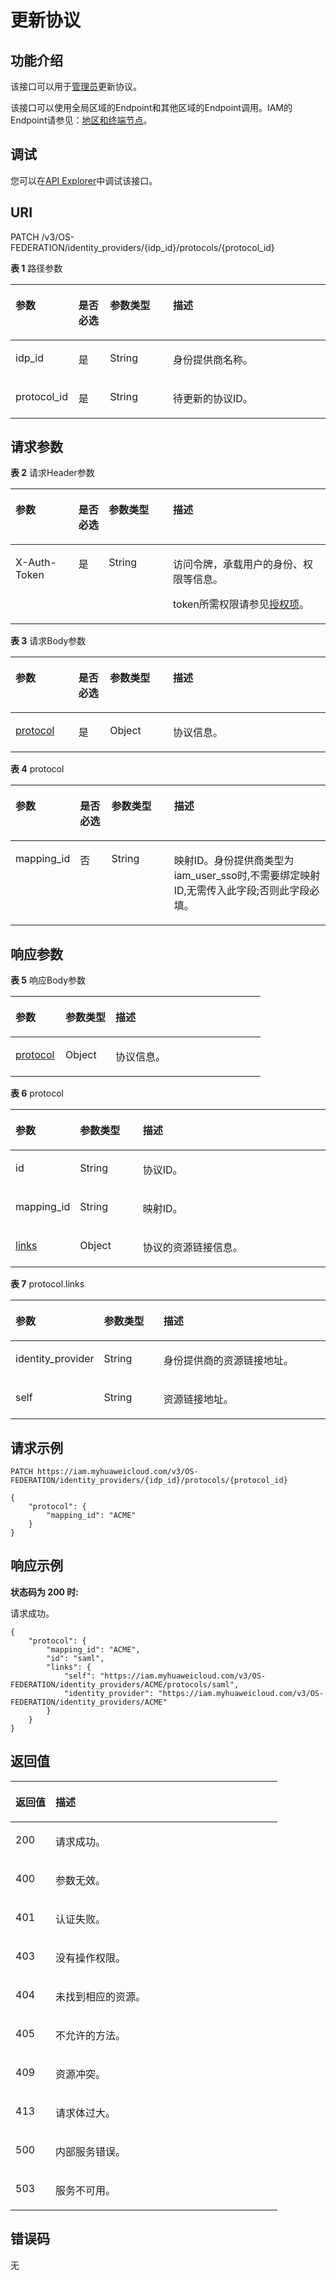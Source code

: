 # 更新协议<a name="iam_13_0405"></a>

## 功能介绍<a name="zh-cn_topic_0224276812_section203146561499"></a>

该接口可以用于<u>[管理员](https://support.huaweicloud.com/usermanual-iam/iam_01_0001.html)</u><u></u>更新协议。

该接口可以使用全局区域的Endpoint和其他区域的Endpoint调用。IAM的Endpoint请参见：[地区和终端节点](https://developer.huaweicloud.com/endpoint?IAM)。

## 调试<a name="section2418193241517"></a>

您可以在[API Explorer](https://apiexplorer.developer.huaweicloud.com/apiexplorer/doc?product=IAM&api=KeystoneUpdateProtocol)中调试该接口。

## URI<a name="zh-cn_topic_0224276812_section53168568498"></a>

PATCH /v3/OS-FEDERATION/identity\_providers/\{idp\_id\}/protocols/\{protocol\_id\}

**表 1**  路径参数

<a name="zh-cn_topic_0224276812_table17319195620493"></a>
<table><thead align="left"><tr id="zh-cn_topic_0224276812_row5318756194917"><th class="cellrowborder" valign="top" width="20%" id="mcps1.2.5.1.1"><p id="zh-cn_topic_0224276812_p43198568493"><a name="zh-cn_topic_0224276812_p43198568493"></a><a name="zh-cn_topic_0224276812_p43198568493"></a>参数</p>
</th>
<th class="cellrowborder" valign="top" width="10%" id="mcps1.2.5.1.2"><p id="zh-cn_topic_0224276812_p53208567495"><a name="zh-cn_topic_0224276812_p53208567495"></a><a name="zh-cn_topic_0224276812_p53208567495"></a>是否必选</p>
</th>
<th class="cellrowborder" valign="top" width="20%" id="mcps1.2.5.1.3"><p id="zh-cn_topic_0224276812_p19320115616493"><a name="zh-cn_topic_0224276812_p19320115616493"></a><a name="zh-cn_topic_0224276812_p19320115616493"></a>参数类型</p>
</th>
<th class="cellrowborder" valign="top" width="50%" id="mcps1.2.5.1.4"><p id="zh-cn_topic_0224276812_p7321256144913"><a name="zh-cn_topic_0224276812_p7321256144913"></a><a name="zh-cn_topic_0224276812_p7321256144913"></a>描述</p>
</th>
</tr>
</thead>
<tbody><tr id="zh-cn_topic_0224276812_row93181456114914"><td class="cellrowborder" valign="top" width="20%" headers="mcps1.2.5.1.1 "><p id="zh-cn_topic_0224276812_p1732215565499"><a name="zh-cn_topic_0224276812_p1732215565499"></a><a name="zh-cn_topic_0224276812_p1732215565499"></a>idp_id</p>
</td>
<td class="cellrowborder" valign="top" width="10%" headers="mcps1.2.5.1.2 "><p id="zh-cn_topic_0224276812_p18323135616496"><a name="zh-cn_topic_0224276812_p18323135616496"></a><a name="zh-cn_topic_0224276812_p18323135616496"></a>是</p>
</td>
<td class="cellrowborder" valign="top" width="20%" headers="mcps1.2.5.1.3 "><p id="zh-cn_topic_0224276812_p3323175654910"><a name="zh-cn_topic_0224276812_p3323175654910"></a><a name="zh-cn_topic_0224276812_p3323175654910"></a>String</p>
</td>
<td class="cellrowborder" valign="top" width="50%" headers="mcps1.2.5.1.4 "><p id="zh-cn_topic_0224276812_p19324956124917"><a name="zh-cn_topic_0224276812_p19324956124917"></a><a name="zh-cn_topic_0224276812_p19324956124917"></a>身份提供商名称。</p>
</td>
</tr>
<tr id="zh-cn_topic_0224276812_row103181956104914"><td class="cellrowborder" valign="top" width="20%" headers="mcps1.2.5.1.1 "><p id="zh-cn_topic_0224276812_p13251056154918"><a name="zh-cn_topic_0224276812_p13251056154918"></a><a name="zh-cn_topic_0224276812_p13251056154918"></a>protocol_id</p>
</td>
<td class="cellrowborder" valign="top" width="10%" headers="mcps1.2.5.1.2 "><p id="zh-cn_topic_0224276812_p13325856134912"><a name="zh-cn_topic_0224276812_p13325856134912"></a><a name="zh-cn_topic_0224276812_p13325856134912"></a>是</p>
</td>
<td class="cellrowborder" valign="top" width="20%" headers="mcps1.2.5.1.3 "><p id="zh-cn_topic_0224276812_p3326145664916"><a name="zh-cn_topic_0224276812_p3326145664916"></a><a name="zh-cn_topic_0224276812_p3326145664916"></a>String</p>
</td>
<td class="cellrowborder" valign="top" width="50%" headers="mcps1.2.5.1.4 "><p id="zh-cn_topic_0224276812_p6327195634915"><a name="zh-cn_topic_0224276812_p6327195634915"></a><a name="zh-cn_topic_0224276812_p6327195634915"></a>待更新的协议ID。</p>
</td>
</tr>
</tbody>
</table>

## 请求参数<a name="zh-cn_topic_0224276812_section93271656154917"></a>

**表 2**  请求Header参数

<a name="zh-cn_topic_0224276812_HeaderParameter"></a>
<table><thead align="left"><tr id="zh-cn_topic_0224276812_row1532835644911"><th class="cellrowborder" valign="top" width="20%" id="mcps1.2.5.1.1"><p id="zh-cn_topic_0224276812_p3330165634912"><a name="zh-cn_topic_0224276812_p3330165634912"></a><a name="zh-cn_topic_0224276812_p3330165634912"></a>参数</p>
</th>
<th class="cellrowborder" valign="top" width="9.59%" id="mcps1.2.5.1.2"><p id="zh-cn_topic_0224276812_p13330456124912"><a name="zh-cn_topic_0224276812_p13330456124912"></a><a name="zh-cn_topic_0224276812_p13330456124912"></a>是否必选</p>
</th>
<th class="cellrowborder" valign="top" width="20.41%" id="mcps1.2.5.1.3"><p id="zh-cn_topic_0224276812_p133311568498"><a name="zh-cn_topic_0224276812_p133311568498"></a><a name="zh-cn_topic_0224276812_p133311568498"></a>参数类型</p>
</th>
<th class="cellrowborder" valign="top" width="50%" id="mcps1.2.5.1.4"><p id="zh-cn_topic_0224276812_p13324561495"><a name="zh-cn_topic_0224276812_p13324561495"></a><a name="zh-cn_topic_0224276812_p13324561495"></a>描述</p>
</th>
</tr>
</thead>
<tbody><tr id="zh-cn_topic_0224276812_row132916562499"><td class="cellrowborder" valign="top" width="20%" headers="mcps1.2.5.1.1 "><p id="zh-cn_topic_0224276812_p13335105618490"><a name="zh-cn_topic_0224276812_p13335105618490"></a><a name="zh-cn_topic_0224276812_p13335105618490"></a>X-Auth-Token</p>
</td>
<td class="cellrowborder" valign="top" width="9.59%" headers="mcps1.2.5.1.2 "><p id="zh-cn_topic_0224276812_p17335145624917"><a name="zh-cn_topic_0224276812_p17335145624917"></a><a name="zh-cn_topic_0224276812_p17335145624917"></a>是</p>
</td>
<td class="cellrowborder" valign="top" width="20.41%" headers="mcps1.2.5.1.3 "><p id="zh-cn_topic_0224276812_p533620566496"><a name="zh-cn_topic_0224276812_p533620566496"></a><a name="zh-cn_topic_0224276812_p533620566496"></a>String</p>
</td>
<td class="cellrowborder" valign="top" width="50%" headers="mcps1.2.5.1.4 "><p id="p17168649697"><a name="p17168649697"></a><a name="p17168649697"></a>访问令牌，承载用户的身份、权限等信息。</p>
<p id="p181686491995"><a name="p181686491995"></a><a name="p181686491995"></a>token所需权限请参见<a href="授权项.md">授权项</a>。</p>
</td>
</tr>
</tbody>
</table>

**表 3**  请求Body参数

<a name="zh-cn_topic_0224276812_requestParameter"></a>
<table><thead align="left"><tr id="zh-cn_topic_0224276812_row163491752164917"><th class="cellrowborder" valign="top" width="20%" id="mcps1.2.5.1.1"><p id="zh-cn_topic_0224276812_p235010522496"><a name="zh-cn_topic_0224276812_p235010522496"></a><a name="zh-cn_topic_0224276812_p235010522496"></a>参数</p>
</th>
<th class="cellrowborder" valign="top" width="10%" id="mcps1.2.5.1.2"><p id="zh-cn_topic_0224276812_p43501452194918"><a name="zh-cn_topic_0224276812_p43501452194918"></a><a name="zh-cn_topic_0224276812_p43501452194918"></a>是否必选</p>
</th>
<th class="cellrowborder" valign="top" width="20%" id="mcps1.2.5.1.3"><p id="zh-cn_topic_0224276812_p73511152144919"><a name="zh-cn_topic_0224276812_p73511152144919"></a><a name="zh-cn_topic_0224276812_p73511152144919"></a>参数类型</p>
</th>
<th class="cellrowborder" valign="top" width="50%" id="mcps1.2.5.1.4"><p id="zh-cn_topic_0224276812_p335119521495"><a name="zh-cn_topic_0224276812_p335119521495"></a><a name="zh-cn_topic_0224276812_p335119521495"></a>描述</p>
</th>
</tr>
</thead>
<tbody><tr id="zh-cn_topic_0224276812_row193491552204918"><td class="cellrowborder" valign="top" width="20%" headers="mcps1.2.5.1.1 "><p id="zh-cn_topic_0224276812_p19351195214494"><a name="zh-cn_topic_0224276812_p19351195214494"></a><a name="zh-cn_topic_0224276812_p19351195214494"></a><a href="#zh-cn_topic_0224276812_request_Rq1343Protocol">protocol</a></p>
</td>
<td class="cellrowborder" valign="top" width="10%" headers="mcps1.2.5.1.2 "><p id="zh-cn_topic_0224276812_p103511520495"><a name="zh-cn_topic_0224276812_p103511520495"></a><a name="zh-cn_topic_0224276812_p103511520495"></a>是</p>
</td>
<td class="cellrowborder" valign="top" width="20%" headers="mcps1.2.5.1.3 "><p id="zh-cn_topic_0224276812_p1835175218493"><a name="zh-cn_topic_0224276812_p1835175218493"></a><a name="zh-cn_topic_0224276812_p1835175218493"></a>Object</p>
</td>
<td class="cellrowborder" valign="top" width="50%" headers="mcps1.2.5.1.4 "><p id="zh-cn_topic_0224276812_p123524524493"><a name="zh-cn_topic_0224276812_p123524524493"></a><a name="zh-cn_topic_0224276812_p123524524493"></a>协议信息。</p>
</td>
</tr>
</tbody>
</table>

**表 4**  protocol

<a name="zh-cn_topic_0224276812_request_Rq1343Protocol"></a>
<table><thead align="left"><tr id="zh-cn_topic_0224276812_row135285218498"><th class="cellrowborder" valign="top" width="20%" id="mcps1.2.5.1.1"><p id="zh-cn_topic_0224276812_p935335219499"><a name="zh-cn_topic_0224276812_p935335219499"></a><a name="zh-cn_topic_0224276812_p935335219499"></a>参数</p>
</th>
<th class="cellrowborder" valign="top" width="10%" id="mcps1.2.5.1.2"><p id="zh-cn_topic_0224276812_p635312525495"><a name="zh-cn_topic_0224276812_p635312525495"></a><a name="zh-cn_topic_0224276812_p635312525495"></a>是否必选</p>
</th>
<th class="cellrowborder" valign="top" width="20%" id="mcps1.2.5.1.3"><p id="zh-cn_topic_0224276812_p33535520491"><a name="zh-cn_topic_0224276812_p33535520491"></a><a name="zh-cn_topic_0224276812_p33535520491"></a>参数类型</p>
</th>
<th class="cellrowborder" valign="top" width="50%" id="mcps1.2.5.1.4"><p id="zh-cn_topic_0224276812_p1335416523496"><a name="zh-cn_topic_0224276812_p1335416523496"></a><a name="zh-cn_topic_0224276812_p1335416523496"></a>描述</p>
</th>
</tr>
</thead>
<tbody><tr id="zh-cn_topic_0224276812_row335245274911"><td class="cellrowborder" valign="top" width="20%" headers="mcps1.2.5.1.1 "><p id="zh-cn_topic_0224276812_p735410529498"><a name="zh-cn_topic_0224276812_p735410529498"></a><a name="zh-cn_topic_0224276812_p735410529498"></a>mapping_id</p>
</td>
<td class="cellrowborder" valign="top" width="10%" headers="mcps1.2.5.1.2 "><p id="zh-cn_topic_0224276812_p18354652124912"><a name="zh-cn_topic_0224276812_p18354652124912"></a><a name="zh-cn_topic_0224276812_p18354652124912"></a>否</p>
</td>
<td class="cellrowborder" valign="top" width="20%" headers="mcps1.2.5.1.3 "><p id="zh-cn_topic_0224276812_p1335485214496"><a name="zh-cn_topic_0224276812_p1335485214496"></a><a name="zh-cn_topic_0224276812_p1335485214496"></a>String</p>
</td>
<td class="cellrowborder" valign="top" width="50%" headers="mcps1.2.5.1.4 "><p id="zh-cn_topic_0224276812_p6354195213497"><a name="zh-cn_topic_0224276812_p6354195213497"></a><a name="zh-cn_topic_0224276812_p6354195213497"></a>映射ID。身份提供商类型为iam_user_sso时,不需要绑定映射ID,无需传入此字段;否则此字段必填。</p>
</td>
</tr>
</tbody>
</table>

## 响应参数<a name="zh-cn_topic_0224276812_section337614564492"></a>

**表 5**  响应Body参数

<a name="zh-cn_topic_0224276812_responseParameter"></a>
<table><thead align="left"><tr id="zh-cn_topic_0224276812_row16735194010494"><th class="cellrowborder" valign="top" width="20%" id="mcps1.2.4.1.1"><p id="zh-cn_topic_0224276812_p173534084911"><a name="zh-cn_topic_0224276812_p173534084911"></a><a name="zh-cn_topic_0224276812_p173534084911"></a>参数</p>
</th>
<th class="cellrowborder" valign="top" width="20%" id="mcps1.2.4.1.2"><p id="zh-cn_topic_0224276812_p673544012495"><a name="zh-cn_topic_0224276812_p673544012495"></a><a name="zh-cn_topic_0224276812_p673544012495"></a>参数类型</p>
</th>
<th class="cellrowborder" valign="top" width="60%" id="mcps1.2.4.1.3"><p id="zh-cn_topic_0224276812_p973684074910"><a name="zh-cn_topic_0224276812_p973684074910"></a><a name="zh-cn_topic_0224276812_p973684074910"></a>描述</p>
</th>
</tr>
</thead>
<tbody><tr id="zh-cn_topic_0224276812_row18735164019490"><td class="cellrowborder" valign="top" width="20%" headers="mcps1.2.4.1.1 "><p id="zh-cn_topic_0224276812_p97364409492"><a name="zh-cn_topic_0224276812_p97364409492"></a><a name="zh-cn_topic_0224276812_p97364409492"></a><a href="#zh-cn_topic_0224276812_response_Rs1341ProtocolsArritem">protocol</a></p>
</td>
<td class="cellrowborder" valign="top" width="20%" headers="mcps1.2.4.1.2 "><p id="zh-cn_topic_0224276812_p27367408499"><a name="zh-cn_topic_0224276812_p27367408499"></a><a name="zh-cn_topic_0224276812_p27367408499"></a>Object</p>
</td>
<td class="cellrowborder" valign="top" width="60%" headers="mcps1.2.4.1.3 "><p id="zh-cn_topic_0224276812_p1173610403492"><a name="zh-cn_topic_0224276812_p1173610403492"></a><a name="zh-cn_topic_0224276812_p1173610403492"></a>协议信息。</p>
</td>
</tr>
</tbody>
</table>

**表 6**  protocol

<a name="zh-cn_topic_0224276812_response_Rs1341ProtocolsArritem"></a>
<table><thead align="left"><tr id="zh-cn_topic_0224276812_row18133622174914"><th class="cellrowborder" valign="top" width="20%" id="mcps1.2.4.1.1"><p id="zh-cn_topic_0224276812_p1913411221497"><a name="zh-cn_topic_0224276812_p1913411221497"></a><a name="zh-cn_topic_0224276812_p1913411221497"></a>参数</p>
</th>
<th class="cellrowborder" valign="top" width="20%" id="mcps1.2.4.1.2"><p id="zh-cn_topic_0224276812_p1013422284913"><a name="zh-cn_topic_0224276812_p1013422284913"></a><a name="zh-cn_topic_0224276812_p1013422284913"></a>参数类型</p>
</th>
<th class="cellrowborder" valign="top" width="60%" id="mcps1.2.4.1.3"><p id="zh-cn_topic_0224276812_p9134722154914"><a name="zh-cn_topic_0224276812_p9134722154914"></a><a name="zh-cn_topic_0224276812_p9134722154914"></a>描述</p>
</th>
</tr>
</thead>
<tbody><tr id="zh-cn_topic_0224276812_row1133102214490"><td class="cellrowborder" valign="top" width="20%" headers="mcps1.2.4.1.1 "><p id="zh-cn_topic_0224276812_p1513413224497"><a name="zh-cn_topic_0224276812_p1513413224497"></a><a name="zh-cn_topic_0224276812_p1513413224497"></a>id</p>
</td>
<td class="cellrowborder" valign="top" width="20%" headers="mcps1.2.4.1.2 "><p id="zh-cn_topic_0224276812_p1613513220497"><a name="zh-cn_topic_0224276812_p1613513220497"></a><a name="zh-cn_topic_0224276812_p1613513220497"></a>String</p>
</td>
<td class="cellrowborder" valign="top" width="60%" headers="mcps1.2.4.1.3 "><p id="zh-cn_topic_0224276812_p213502215498"><a name="zh-cn_topic_0224276812_p213502215498"></a><a name="zh-cn_topic_0224276812_p213502215498"></a>协议ID。</p>
</td>
</tr>
<tr id="zh-cn_topic_0224276812_row21333224498"><td class="cellrowborder" valign="top" width="20%" headers="mcps1.2.4.1.1 "><p id="zh-cn_topic_0224276812_p813582210494"><a name="zh-cn_topic_0224276812_p813582210494"></a><a name="zh-cn_topic_0224276812_p813582210494"></a>mapping_id</p>
</td>
<td class="cellrowborder" valign="top" width="20%" headers="mcps1.2.4.1.2 "><p id="zh-cn_topic_0224276812_p151354225498"><a name="zh-cn_topic_0224276812_p151354225498"></a><a name="zh-cn_topic_0224276812_p151354225498"></a>String</p>
</td>
<td class="cellrowborder" valign="top" width="60%" headers="mcps1.2.4.1.3 "><p id="zh-cn_topic_0224276812_p2135122294911"><a name="zh-cn_topic_0224276812_p2135122294911"></a><a name="zh-cn_topic_0224276812_p2135122294911"></a>映射ID。</p>
</td>
</tr>
<tr id="zh-cn_topic_0224276812_row1613342210497"><td class="cellrowborder" valign="top" width="20%" headers="mcps1.2.4.1.1 "><p id="zh-cn_topic_0224276812_p12136192234918"><a name="zh-cn_topic_0224276812_p12136192234918"></a><a name="zh-cn_topic_0224276812_p12136192234918"></a><a href="#zh-cn_topic_0224276812_response_Rs1341ProtocolsArritemLinks">links</a></p>
</td>
<td class="cellrowborder" valign="top" width="20%" headers="mcps1.2.4.1.2 "><p id="zh-cn_topic_0224276812_p2013682220493"><a name="zh-cn_topic_0224276812_p2013682220493"></a><a name="zh-cn_topic_0224276812_p2013682220493"></a>Object</p>
</td>
<td class="cellrowborder" valign="top" width="60%" headers="mcps1.2.4.1.3 "><p id="zh-cn_topic_0224276812_p6136222114915"><a name="zh-cn_topic_0224276812_p6136222114915"></a><a name="zh-cn_topic_0224276812_p6136222114915"></a>协议的资源链接信息。</p>
</td>
</tr>
</tbody>
</table>

**表 7**  protocol.links

<a name="zh-cn_topic_0224276812_response_Rs1341ProtocolsArritemLinks"></a>
<table><thead align="left"><tr id="zh-cn_topic_0224276812_row913762217493"><th class="cellrowborder" valign="top" width="20%" id="mcps1.2.4.1.1"><p id="zh-cn_topic_0224276812_p8137172264914"><a name="zh-cn_topic_0224276812_p8137172264914"></a><a name="zh-cn_topic_0224276812_p8137172264914"></a>参数</p>
</th>
<th class="cellrowborder" valign="top" width="20%" id="mcps1.2.4.1.2"><p id="zh-cn_topic_0224276812_p19138162215499"><a name="zh-cn_topic_0224276812_p19138162215499"></a><a name="zh-cn_topic_0224276812_p19138162215499"></a>参数类型</p>
</th>
<th class="cellrowborder" valign="top" width="60%" id="mcps1.2.4.1.3"><p id="zh-cn_topic_0224276812_p10138822144920"><a name="zh-cn_topic_0224276812_p10138822144920"></a><a name="zh-cn_topic_0224276812_p10138822144920"></a>描述</p>
</th>
</tr>
</thead>
<tbody><tr id="zh-cn_topic_0224276812_row913710227497"><td class="cellrowborder" valign="top" width="20%" headers="mcps1.2.4.1.1 "><p id="zh-cn_topic_0224276812_p171387229495"><a name="zh-cn_topic_0224276812_p171387229495"></a><a name="zh-cn_topic_0224276812_p171387229495"></a>identity_provider</p>
</td>
<td class="cellrowborder" valign="top" width="20%" headers="mcps1.2.4.1.2 "><p id="zh-cn_topic_0224276812_p18138192212493"><a name="zh-cn_topic_0224276812_p18138192212493"></a><a name="zh-cn_topic_0224276812_p18138192212493"></a>String</p>
</td>
<td class="cellrowborder" valign="top" width="60%" headers="mcps1.2.4.1.3 "><p id="zh-cn_topic_0224276812_p713962294910"><a name="zh-cn_topic_0224276812_p713962294910"></a><a name="zh-cn_topic_0224276812_p713962294910"></a>身份提供商的资源链接地址。</p>
</td>
</tr>
<tr id="zh-cn_topic_0224276812_row51371422124915"><td class="cellrowborder" valign="top" width="20%" headers="mcps1.2.4.1.1 "><p id="zh-cn_topic_0224276812_p513962234917"><a name="zh-cn_topic_0224276812_p513962234917"></a><a name="zh-cn_topic_0224276812_p513962234917"></a>self</p>
</td>
<td class="cellrowborder" valign="top" width="20%" headers="mcps1.2.4.1.2 "><p id="zh-cn_topic_0224276812_p21391022114911"><a name="zh-cn_topic_0224276812_p21391022114911"></a><a name="zh-cn_topic_0224276812_p21391022114911"></a>String</p>
</td>
<td class="cellrowborder" valign="top" width="60%" headers="mcps1.2.4.1.3 "><p id="zh-cn_topic_0224276812_p914017227496"><a name="zh-cn_topic_0224276812_p914017227496"></a><a name="zh-cn_topic_0224276812_p914017227496"></a>资源链接地址。</p>
</td>
</tr>
</tbody>
</table>

## 请求示例<a name="zh-cn_topic_0224276812_section203871156164910"></a>

```
PATCH https://iam.myhuaweicloud.com/v3/OS-FEDERATION/identity_providers/{idp_id}/protocols/{protocol_id}
```

```
{
    "protocol": {
        "mapping_id": "ACME"
    }
}
```

## 响应示例<a name="zh-cn_topic_0224276812_section738855664913"></a>

**状态码为 200 时:**

请求成功。

```
{
    "protocol": {
        "mapping_id": "ACME",
        "id": "saml",
        "links": {
            "self": "https://iam.myhuaweicloud.com/v3/OS-FEDERATION/identity_providers/ACME/protocols/saml",
            "identity_provider": "https://iam.myhuaweicloud.com/v3/OS-FEDERATION/identity_providers/ACME"
        }
    }
}
```

## 返回值<a name="zh-cn_topic_0224276812_section33903568495"></a>

<a name="zh-cn_topic_0224276812_table4323"></a>
<table><thead align="left"><tr id="zh-cn_topic_0224276812_row173911456174912"><th class="cellrowborder" valign="top" width="15%" id="mcps1.1.3.1.1"><p id="zh-cn_topic_0224276812_p83911556174920"><a name="zh-cn_topic_0224276812_p83911556174920"></a><a name="zh-cn_topic_0224276812_p83911556174920"></a>返回值</p>
</th>
<th class="cellrowborder" valign="top" width="85%" id="mcps1.1.3.1.2"><p id="zh-cn_topic_0224276812_p1839165619493"><a name="zh-cn_topic_0224276812_p1839165619493"></a><a name="zh-cn_topic_0224276812_p1839165619493"></a>描述</p>
</th>
</tr>
</thead>
<tbody><tr id="zh-cn_topic_0224276812_row739115562492"><td class="cellrowborder" valign="top" width="15%" headers="mcps1.1.3.1.1 "><p id="zh-cn_topic_0224276812_p63921356194910"><a name="zh-cn_topic_0224276812_p63921356194910"></a><a name="zh-cn_topic_0224276812_p63921356194910"></a>200</p>
</td>
<td class="cellrowborder" valign="top" width="85%" headers="mcps1.1.3.1.2 "><p id="zh-cn_topic_0224276812_p1392165614497"><a name="zh-cn_topic_0224276812_p1392165614497"></a><a name="zh-cn_topic_0224276812_p1392165614497"></a>请求成功。</p>
</td>
</tr>
<tr id="zh-cn_topic_0224276812_row139105644913"><td class="cellrowborder" valign="top" width="15%" headers="mcps1.1.3.1.1 "><p id="zh-cn_topic_0224276812_p1139255674913"><a name="zh-cn_topic_0224276812_p1139255674913"></a><a name="zh-cn_topic_0224276812_p1139255674913"></a>400</p>
</td>
<td class="cellrowborder" valign="top" width="85%" headers="mcps1.1.3.1.2 "><p id="zh-cn_topic_0224276812_p103924561492"><a name="zh-cn_topic_0224276812_p103924561492"></a><a name="zh-cn_topic_0224276812_p103924561492"></a>参数无效。</p>
</td>
</tr>
<tr id="zh-cn_topic_0224276812_row1939185611496"><td class="cellrowborder" valign="top" width="15%" headers="mcps1.1.3.1.1 "><p id="zh-cn_topic_0224276812_p1039219565495"><a name="zh-cn_topic_0224276812_p1039219565495"></a><a name="zh-cn_topic_0224276812_p1039219565495"></a>401</p>
</td>
<td class="cellrowborder" valign="top" width="85%" headers="mcps1.1.3.1.2 "><p id="zh-cn_topic_0224276812_p33931256114916"><a name="zh-cn_topic_0224276812_p33931256114916"></a><a name="zh-cn_topic_0224276812_p33931256114916"></a>认证失败。</p>
</td>
</tr>
<tr id="zh-cn_topic_0224276812_row5391756114912"><td class="cellrowborder" valign="top" width="15%" headers="mcps1.1.3.1.1 "><p id="zh-cn_topic_0224276812_p339375674913"><a name="zh-cn_topic_0224276812_p339375674913"></a><a name="zh-cn_topic_0224276812_p339375674913"></a>403</p>
</td>
<td class="cellrowborder" valign="top" width="85%" headers="mcps1.1.3.1.2 "><p id="zh-cn_topic_0224276812_p2393256164913"><a name="zh-cn_topic_0224276812_p2393256164913"></a><a name="zh-cn_topic_0224276812_p2393256164913"></a>没有操作权限。</p>
</td>
</tr>
<tr id="zh-cn_topic_0224276812_row16391155674915"><td class="cellrowborder" valign="top" width="15%" headers="mcps1.1.3.1.1 "><p id="zh-cn_topic_0224276812_p939312562494"><a name="zh-cn_topic_0224276812_p939312562494"></a><a name="zh-cn_topic_0224276812_p939312562494"></a>404</p>
</td>
<td class="cellrowborder" valign="top" width="85%" headers="mcps1.1.3.1.2 "><p id="zh-cn_topic_0224276812_p203931356204910"><a name="zh-cn_topic_0224276812_p203931356204910"></a><a name="zh-cn_topic_0224276812_p203931356204910"></a>未找到相应的资源。</p>
</td>
</tr>
<tr id="zh-cn_topic_0224276812_row639135611493"><td class="cellrowborder" valign="top" width="15%" headers="mcps1.1.3.1.1 "><p id="zh-cn_topic_0224276812_p193944564493"><a name="zh-cn_topic_0224276812_p193944564493"></a><a name="zh-cn_topic_0224276812_p193944564493"></a>405</p>
</td>
<td class="cellrowborder" valign="top" width="85%" headers="mcps1.1.3.1.2 "><p id="zh-cn_topic_0224276812_p539445644912"><a name="zh-cn_topic_0224276812_p539445644912"></a><a name="zh-cn_topic_0224276812_p539445644912"></a>不允许的方法。</p>
</td>
</tr>
<tr id="zh-cn_topic_0224276812_row16391056124913"><td class="cellrowborder" valign="top" width="15%" headers="mcps1.1.3.1.1 "><p id="zh-cn_topic_0224276812_p2394856164916"><a name="zh-cn_topic_0224276812_p2394856164916"></a><a name="zh-cn_topic_0224276812_p2394856164916"></a>409</p>
</td>
<td class="cellrowborder" valign="top" width="85%" headers="mcps1.1.3.1.2 "><p id="zh-cn_topic_0224276812_p1439420569491"><a name="zh-cn_topic_0224276812_p1439420569491"></a><a name="zh-cn_topic_0224276812_p1439420569491"></a>资源冲突。</p>
</td>
</tr>
<tr id="zh-cn_topic_0224276812_row1391145611499"><td class="cellrowborder" valign="top" width="15%" headers="mcps1.1.3.1.1 "><p id="zh-cn_topic_0224276812_p1939465615496"><a name="zh-cn_topic_0224276812_p1939465615496"></a><a name="zh-cn_topic_0224276812_p1939465615496"></a>413</p>
</td>
<td class="cellrowborder" valign="top" width="85%" headers="mcps1.1.3.1.2 "><p id="zh-cn_topic_0224276812_p139555654910"><a name="zh-cn_topic_0224276812_p139555654910"></a><a name="zh-cn_topic_0224276812_p139555654910"></a>请求体过大。</p>
</td>
</tr>
<tr id="zh-cn_topic_0224276812_row4391656124917"><td class="cellrowborder" valign="top" width="15%" headers="mcps1.1.3.1.1 "><p id="zh-cn_topic_0224276812_p53951256194910"><a name="zh-cn_topic_0224276812_p53951256194910"></a><a name="zh-cn_topic_0224276812_p53951256194910"></a>500</p>
</td>
<td class="cellrowborder" valign="top" width="85%" headers="mcps1.1.3.1.2 "><p id="zh-cn_topic_0224276812_p1439565664920"><a name="zh-cn_topic_0224276812_p1439565664920"></a><a name="zh-cn_topic_0224276812_p1439565664920"></a>内部服务错误。</p>
</td>
</tr>
<tr id="zh-cn_topic_0224276812_row15391175613498"><td class="cellrowborder" valign="top" width="15%" headers="mcps1.1.3.1.1 "><p id="zh-cn_topic_0224276812_p183951856154912"><a name="zh-cn_topic_0224276812_p183951856154912"></a><a name="zh-cn_topic_0224276812_p183951856154912"></a>503</p>
</td>
<td class="cellrowborder" valign="top" width="85%" headers="mcps1.1.3.1.2 "><p id="zh-cn_topic_0224276812_p439535616498"><a name="zh-cn_topic_0224276812_p439535616498"></a><a name="zh-cn_topic_0224276812_p439535616498"></a>服务不可用。</p>
</td>
</tr>
</tbody>
</table>

## 错误码<a name="zh-cn_topic_0224276812_section11396145694911"></a>

无

